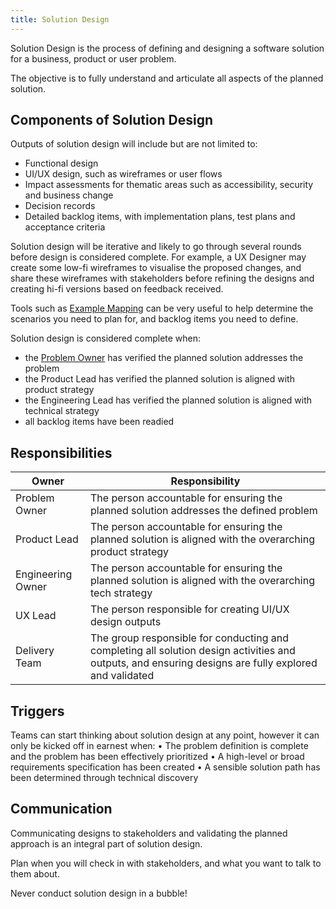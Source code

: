 ```yaml
---
title: Solution Design
---
```


Solution Design is the process of defining and designing a software solution for a business, product or user problem. 

The objective is to fully understand and articulate all aspects of the planned solution. 

## Components of Solution Design 

Outputs of solution design will include but are not limited to:

-	Functional design
-	UI/UX design, such as wireframes or user flows 
-	Impact assessments for thematic areas such as accessibility, security and business change
-	Decision records
-	Detailed backlog items, with implementation plans, test plans and acceptance criteria

Solution design will be iterative and likely to go through several rounds before design is considered complete. For example, a UX Designer may create some low-fi wireframes to visualise the proposed changes, and share these wireframes with stakeholders before refining the designs and creating hi-fi versions based on feedback received. 

Tools such as [Example Mapping](../../Toolkit/Example-Mapping.md) can be very useful to help determine the scenarios you need to plan for,  and backlog items you need to define. 

Solution design is considered complete when:

-	the [Problem Owner](../Problem-Ownership.md#problem-owner) has verified the planned solution addresses the problem
-	the Product Lead has verified the planned solution is aligned with product strategy
-	the Engineering Lead has verified the planned solution is aligned with technical strategy
-	all backlog items have been readied

## Responsibilities

| Owner             |   Responsibility |
|---|---|
| Problem Owner     |	The person accountable for ensuring the planned solution addresses the defined problem |
| Product Lead      |	The person accountable for ensuring the planned solution is aligned with the overarching product strategy |
| Engineering Owner	| The person accountable for ensuring the planned solution is aligned with the overarching tech strategy |
| UX Lead	        |   The person responsible for creating UI/UX design outputs |
| Delivery Team     |	The group responsible for conducting and completing all solution design activities and outputs, and ensuring designs are fully explored and validated |

## Triggers

Teams can start thinking about solution design at any point, however it can only be kicked off in earnest when:
•	The problem definition is complete and the problem has been effectively prioritized
•	A high-level or broad requirements specification has been created
•	A sensible solution path has been determined through technical discovery

## Communication

Communicating designs to stakeholders and validating the planned approach is an integral part of solution design. 

Plan when you will check in with stakeholders, and what you want to talk to them about. 

Never conduct solution design in a bubble!
